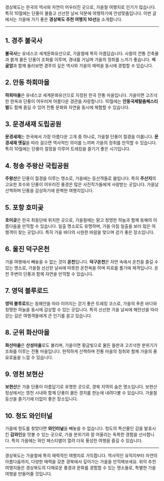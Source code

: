 


경상북도는 한국의 역사와 자연이 어우러진 곳으로, 가을철 여행지로 인기가 많습니다. 특히 10월에는 단풍이 물들고 선선한 날씨 덕분에 여행하기에 안성맞춤입니다. 이번 글에서는 가을에 가기 좋은 **경상북도 추천 여행지 10선**을 소개합니다.

---

## 1. 경주 불국사
**불국사**는 유네스코 세계문화유산으로, 가을철에 특히 아름답습니다. 사찰의 전통 건축물과 붉게 물든 단풍이 조화를 이루며, 경내를 거닐며 가을의 정취를 느끼기 좋습니다. **석굴암**과 함께 둘러보면 경주의 깊은 역사와 가을의 매력을 동시에 경험할 수 있습니다.

## 2. 안동 하회마을
**하회마을**은 유네스코 세계문화유산으로 지정된 한국 전통 마을입니다. 가을이면 고즈넉한 한옥과 단풍이 어우러져 아름다운 경관을 자랑합니다. 10월에는 **안동국제탈춤페스티벌**도 함께 즐길 수 있어 전통 문화와 자연을 동시에 체험할 수 있습니다.

## 3. 문경새재 도립공원
**문경새재**는 한국에서 가장 아름다운 고개 중 하나로, 가을철 단풍이 절경을 이룹니다. **문경새재 옛길**을 따라 걸으면 역사적인 의미를 느끼며 가을의 정취를 만끽할 수 있습니다. 특히 10월에는 단풍이 절정을 이루어 트레킹을 즐기기 좋은 시기입니다.

## 4. 청송 주왕산 국립공원
**주왕산**은 단풍이 절경을 이루는 명소로, 가을에는 등산객들로 붐빕니다. 특히 **주산지**의 고요한 호수와 단풍이 어우러진 풍경은 많은 사진작가들에게 사랑받는 곳입니다. 가을날 산책하며 단풍을 감상하기에 완벽한 여행지입니다.

## 5. 포항 호미곶
**호미곶**은 한국 최동단에 위치한 곳으로, 가을철에는 맑고 청명한 하늘과 함께 동해의 아름다움을 만끽할 수 있습니다. 일출 명소로도 유명하며, 가을 아침 일출을 보러 많은 여행객이 찾는 곳입니다. 특히 가을 바다의 시원한 바람을 맞으며 걷기 좋은 장소입니다.

## 6. 울진 덕구온천
가을 여행에서 빼놓을 수 없는 것이 **온천**입니다. **덕구온천**은 자연 속에서 온천을 즐길 수 있는 명소로, 가을철 선선한 날씨에 따뜻한 온천욕을 하며 피로를 풀기에 제격입니다. 온천 주변의 단풍과 함께 자연을 만끽할 수 있습니다.

## 7. 영덕 블루로드
**영덕 블루로드**는 동해안을 따라 이어지는 걷기 좋은 트레킹 코스로, 가을의 푸른 바다와 청명한 하늘을 동시에 감상할 수 있는 곳입니다. 특히 선선한 가을 날씨에 해안선을 따라 걷는 길은 여행객들에게 큰 인기를 끌고 있습니다.

## 8. 군위 화산마을
**화산마을**은 **산성마을**로도 불리며, 가을이면 황금빛으로 물든 들판과 고즈넉한 분위기가 조화를 이루는 전통 마을입니다. 한적하게 산책하며 전통 마을의 정취와 함께 가을의 풍요로움을 느낄 수 있습니다.

## 9. 영천 보현산
**보현산**은 가을 단풍이 아름답기로 유명한 곳으로, 경북 지역의 숨은 명소입니다. 보현산 정상에서는 영천 시내와 함께 단풍이 물든 경치를 한눈에 내려다볼 수 있습니다. 가을철 등산을 즐기기에 더없이 좋은 장소입니다.

## 10. 청도 와인터널
가을에 청도를 찾았다면 **와인터널**을 빼놓을 수 없습니다. 청도의 특산물인 감을 발효시킨 **감와인**을 맛볼 수 있는 곳으로, 가을 분위기와 잘 어울리는 독특한 경험을 선사합니다. 특히 가을에는 와인 페스티벌이 열려 더욱 풍성한 여행을 즐길 수 있습니다.

---

경상북도는 가을철에 특히 매력적인 여행지로 가득합니다. 역사적인 유적지부터 자연의 아름다움까지, 다양한 매력을 갖춘 경북에서 깊어가는 가을을 만끽해보세요. 위의 추천 여행지들은 경상북도의 다채로운 풍경과 문화를 경험할 수 있는 명소들로, 특별한 가을 여행을 만들어줄 것입니다.
